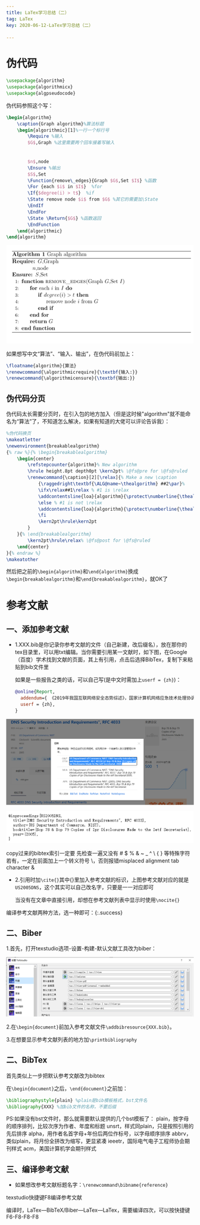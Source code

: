 ```yaml
---
title: LaTex学习总结（二）
tag: LaTex
key: 2020-06-12-LaTex学习总结（二）

---
```


# 伪代码

```latex
\usepackage{algorithm}  
\usepackage{algorithmicx}  
\usepackage{algpseudocode} 
```

伪代码参照这个写：

```latex
\begin{algorithm}
	\caption{Graph algorithm}%算法标题
	\begin{algorithmic}[1]%一行一个标行号
		\Require %输入
		$G$,Graph %这里需要两个回车接着写输入
		
		
		$n$,node
		\Ensure %输出
		$S$,Set
		\Function{remove\_edges}{Graph $G$,Set $I$} %函数
		\For {each $i$ in $I$}  %for
		\If{$degree(i) > t$}  %if
		\State remove node $i$ from $G$ %其它的需要加\State
		\EndIf
		\EndFor
		\State \Return{$G$} %函数返回
		\EndFunction
	\end{algorithmic}
\end{algorithm}
```

![image-20200609172033051](../imgsrc/image-20200609172033051.png)

如果想写中文“算法”、“输入、输出”，在伪代码前加上：

```latex
\floatname{algorithm}{算法} 
\renewcommand{\algorithmicrequire}{\textbf{输入:}}  
\renewcommand{\algorithmicensure}{\textbf{输出:}}  
```

## 伪代码分页

伪代码太长需要分页时，在引入包的地方加入（但是这时候"algorithm"就不能命名为“算法”了，不知道怎么解决，如果有知道的大佬可以评论告诉我）：

```latex
%伪代码换页
\makeatletter
\newenvironment{breakablealgorithm}
{% raw %}{% \begin{breakablealgorithm}
	\begin{center}
		\refstepcounter{algorithm}% New algorithm
		\hrule height.8pt depth0pt \kern2pt% \@fs@pre for \@fs@ruled
		\renewcommand{\caption}[2][\relax]{% Make a new \caption
			{\raggedright\textbf{\ALG@name~\thealgorithm} ##2\par}%
			\ifx\relax##1\relax % #1 is \relax
			\addcontentsline{loa}{algorithm}{\protect\numberline{\thealgorithm}##2}%
			\else % #1 is not \relax
			\addcontentsline{loa}{algorithm}{\protect\numberline{\thealgorithm}##1}%
			\fi
			\kern2pt\hrule\kern2pt
		}
	}{% \end{breakablealgorithm}
		\kern2pt\hrule\relax% \@fs@post for \@fs@ruled
	\end{center}
}{% endraw %}
\makeatother
```

然后把之前的`\begin{algorithm}`和`\end{algorithm}`换成`\begin{breakablealgorithm}`和`\end{breakablealgorithm}`，就OK了

# 参考文献

## 一、添加参考文献

* 1.XXX.bib是你记录你参考文献的文件（自己新建，改后缀名），放在那你的tex目录里，可以用txt编辑。当你需要引用某一文献时，如下图，在Google（百度）学术找到文献的页面，其上有引用，点击后选择BibTex，复制下来粘贴到bib文件里

   如果是一些报告之类的话，可以自己写(是中文时需加上`userf = {zh}`)：

  ```bib
  @online{Report,
    addendum={ 《2019年我国互联网络安全态势综述》，国家计算机网络应急技术处理协调中心，2020年4月发布 },
    userf = {zh},
  }
  ```

![image-20200609173248237](../imgsrc/image-20200609173248237.png)

![image-20200609173948891](../imgsrc/image-20200609173948891.png)

copy过来的bibtex索引一定要 先检查一遍又没有 # $ % & ~ _ ^ \ { } 等特殊字符 若有，一定在前面加上一个转义符号 \，否则报错misplaced alignment tab character &

* 2.引用时加`\cite{}`其中{}里加入参考文献的标识，上图参考文献对应的就是`US2005DNS`，这个其实可以自己改名字，只要是一一对应即可

  当没有在文章中直接引用，却想在参考文献列表中显示时使用`\nocite{}`

编译参考文献两种方法，选一种即可：{:.success}

##  二、Biber

1.首先，打开texstudio选项-设置-构建-默认文献工具改为biber：

![image-20200612103451158](../imgsrc/image-20200612103451158.png)

2.在`\begin{document}`前加入参考文献文件`\addbibresource{XXX.bib}`。

3.在想要显示参考文献列表的地方加`\printbibliography`

##  二、BibTex

首先类似上一步把默认参考文献改为bibtex

在`\begin{document}`之后，`\end{document}`之前加：

```latex
\bibliographystyle{plain} %plain是bib模板格式，bst文件名
\bibliography{XXX} %加bib文件的名称，不要后缀
```

PS:如果没有bst文件时，那么就需要默认提供的几个bst模板了：
		plain，按字母的顺序排列，比较次序为作者、年度和标题
		unsrt，样式同plain，只是按照引用的先后排序
		alpha，用作者名首字母+年份后两位作标号，以字母顺序排序
		abbrv，类似plain，将月份全拼改为缩写，更显紧凑
		ieeetr，国际电气电子工程师协会期刊样式
		acm，美国计算机学会期刊样式

## 三、编译参考文献

* 如果想改参考文献标题名字：`\renewcommand\bibname{reference}`

texstudio快捷键F8编译参考文献

编译时，LaTex—BibTeX/Biber—LaTex—LaTex，需要编译四次，可以按快捷键F6-F8-F8-F8


